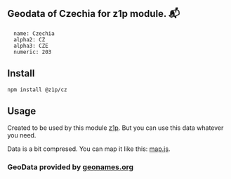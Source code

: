 
## Geodata of Czechia for z1p module. :mailbox_with_mail:

```
  name: Czechia
  alpha2: CZ
  alpha3: CZE
  numeric: 203
```

## Install

```
npm install @z1p/cz
```

## Usage

Created to be used by this module [z1p](https://github.com/vzhufk/z1p).
But you can use this data whatever you need.

Data is a bit compresed. You can map it like this: [map.js](https://github.com/vzhufk/z1p/blob/master/src/map.js).

### GeoData provided by **[geonames.org](http://www.geonames.org/)**
